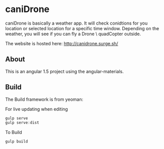 # caniDrone

caniDrone is basically a weather app.  It will check conidtions for you location or selected location for a specific time window.
Depending on the weather, you will see if you can fly a Drone \ quadCopter outside.

The website is hosted here: http://canidrone.surge.sh/

## About
This is an angular 1.5 project using the angular-materials.


## Build
The Build framework is from yeoman:

For live updating when editing
```javascript
gulp serve
gulp serve:dist
```

To Build
```javascript
gulp build
```
